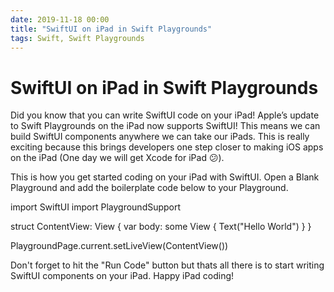 ```yaml
---
date: 2019-11-18 00:00
title: "SwiftUI on iPad in Swift Playgrounds"
tags: Swift, Swift Playgrounds
---
```

# SwiftUI on iPad in Swift Playgrounds

Did you know that you can write SwiftUI code on your iPad! Apple’s update to Swift Playgrounds on the iPad now supports SwiftUI! This means we can build SwiftUI components anywhere we can take our iPads. This is really exciting because this brings developers one step closer to making iOS apps on the iPad (One day we will get Xcode for iPad 😕).

This is how you get started coding on your iPad with SwiftUI. Open a Blank Playground and add the boilerplate code below to your Playground.

import SwiftUI
import PlaygroundSupport

struct ContentView: View {
    var body: some View {
        Text("Hello World")
    }
}

PlaygroundPage.current.setLiveView(ContentView())

Don't forget to hit the "Run Code" button but thats all there is to start writing SwiftUI components on your iPad. Happy iPad coding!
